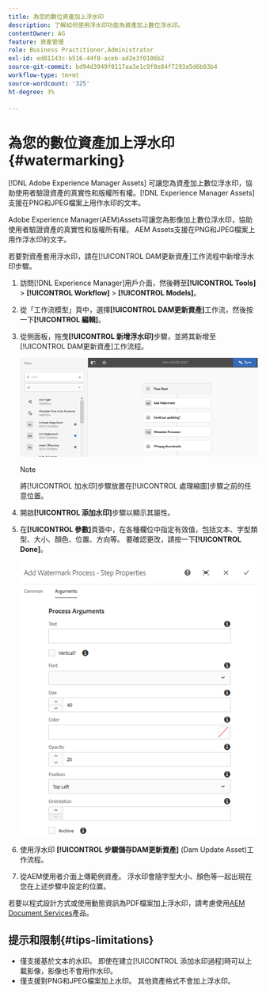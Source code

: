 ```yaml
---
title: 為您的數位資產加上浮水印
description: 了解如何使用浮水印功能為資產加上數位浮水印。
contentOwner: AG
feature: 資產管理
role: Business Practitioner,Administrator
exl-id: ed01143c-b516-44f8-aceb-ad2e3f0106b2
source-git-commit: bd94d3949f0117aa3e1c9f0e84f7293a5d6b03b4
workflow-type: tm+mt
source-wordcount: '325'
ht-degree: 3%

---
```


# 為您的數位資產加上浮水印 {#watermarking}

[!DNL Adobe Experience Manager Assets] 可讓您為資產加上數位浮水印，協助使用者驗證資產的真實性和版權所有權。[!DNL Experience Manager Assets] 支援在PNG和JPEG檔案上用作水印的文本。

Adobe Experience Manager(AEM)Assets可讓您為影像加上數位浮水印，協助使用者驗證資產的真實性和版權所有權。 AEM Assets支援在PNG和JPEG檔案上用作浮水印的文字。

若要對資產套用浮水印，請在[!UICONTROL DAM更新資產]工作流程中新增浮水印步驟。

1. 訪問[!DNL Experience Manager]用戶介面，然後轉至&#x200B;**[!UICONTROL Tools]** > **[!UICONTROL Workflow]** > **[!UICONTROL Models]**。
1. 從「工作流模型」頁中，選擇&#x200B;**[!UICONTROL DAM更新資產]**&#x200B;工作流，然後按一下&#x200B;**[!UICONTROL 編輯]**。

1. 從側面板，拖曳&#x200B;**[!UICONTROL 新增浮水印]**&#x200B;步驟，並將其新增至[!UICONTROL  DAM更新資產]工作流程。

   ![在DAM更新資產工作流程中拖曳新增浮水印步驟](assets/add_watermark_step_aem_assets.png)

   >[!NOTE]
   >
   >將[!UICONTROL 加水印]步驟放置在[!UICONTROL 處理縮圖]步驟之前的任意位置。

1. 開啟&#x200B;**[!UICONTROL 添加水印]**&#x200B;步驟以顯示其屬性。
1. 在&#x200B;**[!UICONTROL 參數]**&#x200B;頁簽中，在各種欄位中指定有效值，包括文本、字型類型、大小、顏色、位置、方向等。 要確認更改，請按一下&#x200B;**[!UICONTROL Done]**。

   ![在「資產」的「新增浮水印」步驟中提供引數](assets/arguments_add_watermark_aem_assets.png)

1. 使用浮水印 **[!UICONTROL 步驟儲存DAM更新資產]** (Dam Update Asset)工作流程。
1. 從AEM使用者介面上傳範例資產。 浮水印會隨字型大小、顏色等一起出現在您在上述步驟中設定的位置。

若要以程式設計方式或使用動態資訊為PDF檔案加上浮水印，請考慮使用[AEM Document Services](/help/forms/using/overview-aem-document-services.md)產品。

## 提示和限制{#tips-limitations}

* 僅支援基於文本的水印。 即使在建立[!UICONTROL 添加水印過程]時可以上載影像，影像也不會用作水印。
* 僅支援對PNG和JPEG檔案加上水印。 其他資產格式不會加上浮水印。
